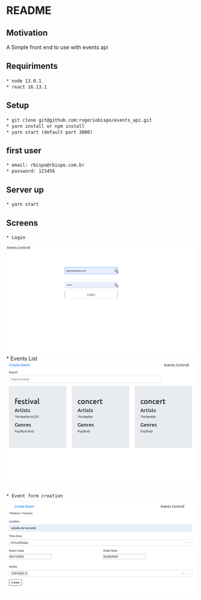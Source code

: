 # README

## Motivation
  A Simple front end to use with events  api

## Requiriments
    * node 13.0.1
    * react 16.13.1

## Setup
    * git clone git@github.com:rogeriobispo/events_api.git
    * yarn install or npm install
    * yarn start (default port 3000)
    
## first user
    * email: rbispo@rbispo.com.br
	* password: 123456

## Server up
    * yarn start


## Screens
    * Login
  ![Login](https://github.com/rogeriobispo/events_front/blob/master/login.png?raw=true)
    * Events List 
   ![event list](https://github.com/rogeriobispo/events_front/blob/master/event_list.png?raw=true)
  
    * Event form creation 
   ![Form](https://github.com/rogeriobispo/events_front/blob/master/create-event.png?raw=true)
